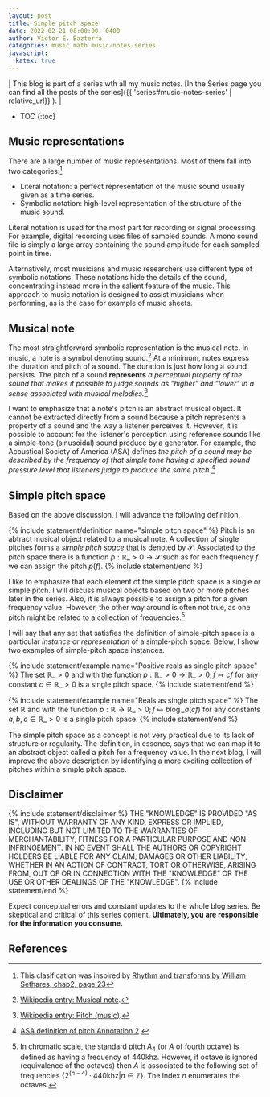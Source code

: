 ```yaml
---
layout: post
title: Simple pitch space
date: 2022-02-21 08:00:00 -0400
author: Victor E. Bazterra
categories: music math music-notes-series
javascript:
  katex: true
---
```


| This blog is part of a series wth all my music notes. [In the Series page you can find all the posts of the series]({{ 'series#music-notes-series' | relative_url}} ). |

* TOC
{:toc}

## Music representations

There are a large number of music representations. Most of them fall into two categories:[^1]

* Literal notation: a perfect representation of the music sound usually given as a time series.
* Symbolic notation: high-level representation of the structure of the music sound.

Literal notation is used for the most part for recording or signal processing. For example, digital recording uses files of sampled sounds. A mono sound file is simply a large array containing the sound amplitude for each sampled point in time.

Alternatively, most musicians and music researchers use different type of symbolic notations. These notations hide the details of the sound, concentrating instead more in the salient feature of the music. This approach to music notation is designed to assist musicians when performing, as is the case for example of music sheets.

## Musical note

The most straightforward symbolic representation is the musical note. In music, a note is a symbol denoting sound.[^2] At a minimum, notes express the duration and pitch of a sound. The duration is just how long a sound persists. The pitch of a sound **represents** *a perceptual property of the sound that makes it possible to judge sounds as "higher" and "lower" in a sense associated with musical melodies.*[^3]

I want to emphasize that a note's pitch is an abstract musical object. It cannot be extracted directly from a sound because a pitch represents a property of a sound and the way a listener perceives it. However, it is possible to account for the listener's perception using reference sounds like a simple-tone (sinusoidal) sound produce by a generator. For example, the Acoustical Society of America (ASA) defines *the pitch of a sound may be described by the frequency of that simple tone having a specified sound pressure level that listeners judge to produce the same pitch.*[^4]

## Simple pitch space

Based on the above discussion, I will advance the following definition.

{% include statement/definition name="simple pitch space" %}
Pitch is an abtract musical object related to a musical note. A collection of single pitches forms a *simple pitch space* that is denoted by $\mathcal{S}$. Associated to the pitch space there is a function $p: \mathbb{R}\_{>0} \rightarrow \mathcal{S}$ such as for each frequency $f$ we can assign the pitch $p(f)$.
{% include statement/end %}

I like to emphasize that each element of the simple pitch space is a single or simple pitch. I will discuss musical objects based on two or more pitches later in the series. Also, it is always possible to assign a pitch for a given frequency value. However, the other way around is often not true, as one pitch might be related to a collection of frequencies.[^5]

I will say that any set that satisfies the definition of simple-pitch space is a particular *instance* or *representation* of a simple-pitch space. Below, I show two examples of simple-pitch space instances.

{% include statement/example name="Positive reals as single pitch space" %}
The set $\mathbb{R}\_{>0}$ and with the function $p: \mathbb{R}\_{>0} \rightarrow \mathbb{R}\_{>0}; f \mapsto cf$ for any constant $c \in \mathbb{R}\_{>0}$ is a single pitch space.
{% include statement/end %}

{% include statement/example name="Reals as single pitch space" %}
The set $\mathbb{R}$ and with the function $p: \mathbb{R} \rightarrow \mathbb{R}\_{>0}; f \mapsto b \log\_a(cf)$ for any constants $a, b, c \in \mathbb{R}\_{>0}$ is a single pitch space.
{% include statement/end %}

The simple pitch space as a concept is not very practical due to its lack of structure or regularity. The definition, in essence, says that we can map it to an abstract object called a pitch for a frequency value. In the next blog, I will improve the above description by identifying a more exciting collection of pitches within a simple pitch space.

## Disclaimer

{% include statement/disclaimer %}
THE \"KNOWLEDGE\" IS PROVIDED \"AS IS\", WITHOUT WARRANTY OF ANY KIND, EXPRESS OR IMPLIED, INCLUDING BUT NOT LIMITED TO THE WARRANTIES OF MERCHANTABILITY, FITNESS FOR A PARTICULAR PURPOSE AND NON-INFRINGEMENT. IN NO EVENT SHALL THE AUTHORS OR COPYRIGHT HOLDERS BE LIABLE FOR ANY CLAIM, DAMAGES OR OTHER LIABILITY, WHETHER IN AN ACTION OF CONTRACT, TORT OR OTHERWISE, ARISING FROM, OUT OF OR IN CONNECTION WITH THE \"KNOWLEDGE\" OR THE USE OR OTHER DEALINGS OF THE \"KNOWLEDGE\".
{% include statement/end %}

Expect conceptual errors and constant updates to the whole blog series. Be skeptical and critical of this series content. **Ultimately, you are responsible for the information you consume.**

## References

[^1]: This clasification was inspired by [Rhythm and transforms by William Sethares, chap2, page 23](https://www.springer.com/gp/book/9781846286391)
[^2]: [Wikipedia entry: Musical note](https://en.wikipedia.org/wiki/Musical_note).
[^3]: [Wikipedia entry: Pitch (music)](https://en.wikipedia.org/wiki/Pitch_(music)).
[^4]: [ASA definition of pitch Annotation 2](https://asastandards.org/Terms/pitch/).
[^5]: In chromatic scale, the standard pitch $A_4$ (or $A$ of fourth octave) is defined as having a frequency of $440 \text{khz}$. However, if octave is ignored (equivalence of the octaves) then $A$ is associated to the following set of frequencies $\big\lbrace 2^{(n-4)} \cdot 440 \text{khz} \vert n \in \mathbb{Z} \big\rbrace$. The index $n$ enumerates the octaves.